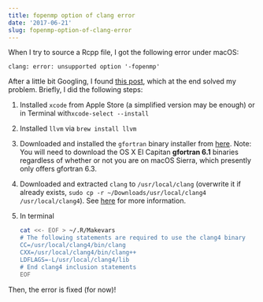 ```yaml
---
title: fopenmp option of clang error
date: '2017-06-21'
slug: fopenmp-option-of-clang-error
---
```


When I try to source a Rcpp file, I got the following error under macOS:

```
clang: error: unsupported option '-fopenmp'
```

After a little bit Googling, I found [this post](http://thecoatlessprofessor.com/programming/openmp-in-r-on-os-x/), which at the end solved my problem. Briefly, I did the following steps:

1. Installed `xcode` from Apple Store (a simplified version may be enough) or in Terminal with`xcode-select --install`
2. Installed `llvm` via `brew install llvm`
3. Downloaded and installed the `gfortran` binary installer from [here](https://gcc.gnu.org/wiki/GFortranBinaries#MacOS). Note: You will need to download the OS X El Capitan **gfortran 6.1** binaries regardless of whether or not you are on macOS Sierra, which presently only offers gfortran 6.3.
4. Downloaded and extracted `clang` to `/usr/local/clang` (overwrite it if already exists, `sudo cp -r ~/Downloads/usr/local/clang4 /usr/local/clang4`). See [here](http://thecoatlessprofessor.com/programming/openmp-in-r-on-os-x/#gui-clang4) for more information.
5. In terminal

   ```bash
   cat <<- EOF > ~/.R/Makevars
   # The following statements are required to use the clang4 binary
   CC=/usr/local/clang4/bin/clang
   CXX=/usr/local/clang4/bin/clang++
   LDFLAGS=-L/usr/local/clang4/lib
   # End clang4 inclusion statements
   EOF
   ```
   
Then, the error is fixed (for now)!
